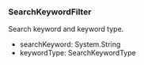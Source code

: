 ### SearchKeywordFilter
Search keyword and keyword type.

- searchKeyword: System.String
- keywordType: SearchKeywordType
